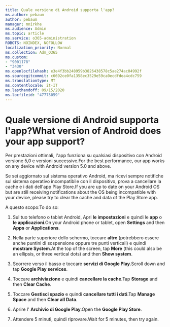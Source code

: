 ```yaml
---
title: Quale versione di Android supporta l'app?
ms.author: pebaum
author: pebaum
manager: mnirkhe
ms.audience: Admin
ms.topic: article
ms.service: o365-administration
ROBOTS: NOINDEX, NOFOLLOW
localization_priority: Normal
ms.collection: Adm_O365
ms.custom:
- "9001178"
- "3430"
ms.openlocfilehash: e3e4f3bb248959b3826438578c5ae274ac04992f
ms.sourcegitcommit: c6692ce0fa1358ec3529e59ca0ecdfdea4cdc759
ms.translationtype: MT
ms.contentlocale: it-IT
ms.lasthandoff: 09/15/2020
ms.locfileid: "47773059"
---
```

# <a name="what-version-of-android-does-your-app-support"></a><span data-ttu-id="428b5-102">Quale versione di Android supporta l'app?</span><span class="sxs-lookup"><span data-stu-id="428b5-102">What version of Android does your app support?</span></span>

<span data-ttu-id="428b5-103">Per prestazioni ottimali, l'app funziona su qualsiasi dispositivo con Android versione 5,0 e versioni successive.</span><span class="sxs-lookup"><span data-stu-id="428b5-103">For the best performance, our app works on any device with Android version 5.0 and above.</span></span>

<span data-ttu-id="428b5-104">Se sei aggiornato sul sistema operativo Android, ma ricevi sempre notifiche sul sistema operativo incompatibile con il dispositivo, prova a cancellare la cache e i dati dell'app Play Store.</span><span class="sxs-lookup"><span data-stu-id="428b5-104">If you are up to date on your Android OS but are still receiving notifications about the OS being incompatible with your device, please try to clear the cache and data of the Play Store app.</span></span>

<span data-ttu-id="428b5-105">A questo scopo:</span><span class="sxs-lookup"><span data-stu-id="428b5-105">To do so:</span></span> 

1. <span data-ttu-id="428b5-106">Sul tuo telefono o tablet Android, Apri **le impostazioni** e quindi le **app** o **le applicazioni**.</span><span class="sxs-lookup"><span data-stu-id="428b5-106">On your Android phone or tablet, open **Settings** and then **Apps** or **Applications**.</span></span>

2. <span data-ttu-id="428b5-107">Nella parte superiore dello schermo, toccare **altre** (potrebbero essere anche puntini di sospensione oppure tre punti verticali) e quindi **mostrare System**.</span><span class="sxs-lookup"><span data-stu-id="428b5-107">At the top of the screen, tap **More** (this could also be an ellipsis, or three vertical dots) and then **Show system**.</span></span> 

3. <span data-ttu-id="428b5-108">Scorrere verso il basso e toccare **servizi di Google Play**.</span><span class="sxs-lookup"><span data-stu-id="428b5-108">Scroll down and tap **Google Play services**.</span></span> 

4. <span data-ttu-id="428b5-109">Toccare **archiviazione** e quindi **cancellare la cache**.</span><span class="sxs-lookup"><span data-stu-id="428b5-109">Tap **Storage** and then **Clear Cache**.</span></span> 

5. <span data-ttu-id="428b5-110">Toccare **Gestisci spazio** e quindi **cancellare tutti i dati**.</span><span class="sxs-lookup"><span data-stu-id="428b5-110">Tap **Manage Space** and then **Clear all Data**.</span></span> 

6. <span data-ttu-id="428b5-111">Aprire l' **Archivio di Google Play**.</span><span class="sxs-lookup"><span data-stu-id="428b5-111">Open the **Google Play Store**.</span></span> 

7. <span data-ttu-id="428b5-112">Attendere 5 minuti, quindi riprovare.</span><span class="sxs-lookup"><span data-stu-id="428b5-112">Wait for 5 minutes, then try again.</span></span> 